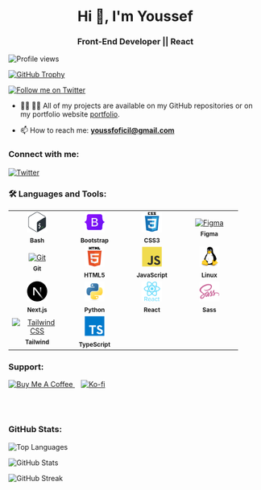 <h1 align="center">Hi 👋, I'm Youssef</h1>
<h3 align="center">Front-End Developer || React</h3>

<p align="left">
  <img src="https://komarev.com/ghpvc/?username=wolf-root&label=Profile%20views&color=0e75b6&style=flat" alt="Profile views" />
</p>

<p align="left">
  <a href="https://github.com/ryo-ma/github-profile-trophy" target="_blank" rel="noopener noreferrer">
    <img src="https://github-profile-trophy.vercel.app/?username=wolf-root" alt="GitHub Trophy" />
  </a>
</p>

<p align="left">
  <a href="https://x.com/wolf_r00t" target="_blank">
    <img src="https://img.shields.io/badge/Follow%20me%20on-Twitter-1DA1F2?style=for-the-badge&logo=twitter&logoColor=white" alt="Follow me on Twitter" />
  </a>
</p>

- 👨‍💻 👨‍💻 All of my projects are available on my GitHub repositories or on my portfolio website [portfolio](https://yousseffed.vercel.app).

- 📫 How to reach me: **youssfoficil@gmail.com**

<h3 align="left">Connect with me:</h3>
<p align="left">
  <a href="https://twitter.com/wolf_r00t" target="_blank" rel="noopener noreferrer">
    <img align="center" src="https://raw.githubusercontent.com/rahuldkjain/github-profile-readme-generator/master/src/images/icons/Social/twitter.svg" alt="Twitter" height="30" width="40" />
  </a>
</p>

<h3 align="left">🛠️ Languages and Tools:</h3>

<table>
  <tr>
    <td align="center" width="100">
      <a href="https://www.gnu.org/software/bash/" target="_blank" rel="noreferrer">
        <img src="https://raw.githubusercontent.com/devicons/devicon/master/icons/bash/bash-original.svg" alt="Bash" width="40" height="40" />
      </a>
      <br /><sub><b>Bash</b></sub>
    </td>
    <td align="center" width="100">
      <a href="https://getbootstrap.com" target="_blank" rel="noreferrer">
        <img src="https://raw.githubusercontent.com/devicons/devicon/master/icons/bootstrap/bootstrap-original.svg" alt="Bootstrap" width="40" height="40" />
      </a>
      <br /><sub><b>Bootstrap</b></sub>
    </td>
    <td align="center" width="100">
      <a href="https://www.w3schools.com/css/" target="_blank" rel="noreferrer">
        <img src="https://raw.githubusercontent.com/devicons/devicon/master/icons/css3/css3-original-wordmark.svg" width="40" height="40" alt="CSS3" />
      </a>
      <br /><sub><b>CSS3</b></sub>
    </td>
    <td align="center" width="100">
      <a href="https://www.figma.com/" target="_blank" rel="noreferrer">
        <img src="https://www.vectorlogo.zone/logos/figma/figma-icon.svg" width="40" height="40" alt="Figma" />
      </a>
      <br /><sub><b>Figma</b></sub>
    </td>
  </tr>
  <tr>
    <td align="center" width="100">
      <a href="https://git-scm.com/" target="_blank" rel="noreferrer">
        <img src="https://www.vectorlogo.zone/logos/git-scm/git-scm-icon.svg" width="40" height="40" alt="Git" />
      </a>
      <br /><sub><b>Git</b></sub>
    </td>
    <td align="center" width="100">
      <a href="https://www.w3.org/html/" target="_blank" rel="noreferrer">
        <img src="https://raw.githubusercontent.com/devicons/devicon/master/icons/html5/html5-original-wordmark.svg" width="40" height="40" alt="HTML5" />
      </a>
      <br /><sub><b>HTML5</b></sub>
    </td>
    <td align="center" width="100">
      <a href="https://developer.mozilla.org/en-US/docs/Web/JavaScript" target="_blank" rel="noreferrer">
        <img src="https://raw.githubusercontent.com/devicons/devicon/master/icons/javascript/javascript-original.svg" width="40" height="40" alt="JavaScript" />
      </a>
      <br /><sub><b>JavaScript</b></sub>
    </td>
    <td align="center" width="100">
      <a href="https://www.linux.org/" target="_blank" rel="noreferrer">
        <img src="https://raw.githubusercontent.com/devicons/devicon/master/icons/linux/linux-original.svg" width="40" height="40" alt="Linux" />
      </a>
      <br /><sub><b>Linux</b></sub>
    </td>
  </tr>
  <tr>
    <td align="center" width="100">
      <a href="https://nextjs.org/" target="_blank" rel="noreferrer">
        <img src="https://raw.githubusercontent.com/devicons/devicon/master/icons/nextjs/nextjs-original.svg" alt="Next.js" width="40" height="40" />
      </a>
      <br /><sub><b>Next.js</b></sub>
    </td>
    <td align="center" width="100">
      <a href="https://www.python.org" target="_blank" rel="noreferrer">
        <img src="https://raw.githubusercontent.com/devicons/devicon/master/icons/python/python-original.svg" width="40" height="40" alt="Python" />
      </a>
      <br /><sub><b>Python</b></sub>
    </td>
    <td align="center" width="100">
      <a href="https://reactjs.org/" target="_blank" rel="noreferrer">
        <img src="https://raw.githubusercontent.com/devicons/devicon/master/icons/react/react-original-wordmark.svg" width="40" height="40" alt="React" />
      </a>
      <br /><sub><b>React</b></sub>
    </td>
    <td align="center" width="100">
      <a href="https://sass-lang.com" target="_blank" rel="noreferrer">
        <img src="https://raw.githubusercontent.com/devicons/devicon/master/icons/sass/sass-original.svg" width="40" height="40" alt="Sass" />
      </a>
      <br /><sub><b>Sass</b></sub>
    </td>
  </tr>
  <tr>
    <td align="center" width="100">
      <a href="https://tailwindcss.com/" target="_blank" rel="noreferrer">
        <img src="https://www.vectorlogo.zone/logos/tailwindcss/tailwindcss-icon.svg" width="40" height="40" alt="Tailwind CSS" />
      </a>
      <br /><sub><b>Tailwind</b></sub>
    </td>
    <td align="center" width="100">
      <a href="https://www.typescriptlang.org/" target="_blank" rel="noreferrer">
        <img src="https://raw.githubusercontent.com/devicons/devicon/master/icons/typescript/typescript-original.svg" width="40" height="40" alt="TypeScript" />
      </a>
      <br /><sub><b>TypeScript</b></sub>
    </td>
  </tr>
</table>



<h3 align="left">Support:</h3>

<p align="left">
  <a href="https://www.buymeacoffee.com/wolf_root?new=1" target="_blank" rel="noopener noreferrer">
    <img src="https://cdn.buymeacoffee.com/buttons/v2/default-yellow.png" height="50" width="210" alt="Buy Me A Coffee" />
  </a>
  &nbsp;&nbsp;
  <a href="https://ko-fi.com/wolfroot" target="_blank" rel="noopener noreferrer">
    <img src="https://cdn.ko-fi.com/cdn/kofi3.png?v=3" height="50" width="210" alt="Ko-fi" />
  </a>
</p>

<br><br>

<h3 align="left">GitHub Stats:</h3>

<p align="left">
  <img src="https://github-readme-stats.vercel.app/api/top-langs?username=wolf-root&show_icons=true&locale=en&layout=compact" alt="Top Languages" />
</p>

<p align="left">
  <img src="https://github-readme-stats.vercel.app/api?username=wolf-root&show_icons=true&locale=en" alt="GitHub Stats" />
</p>

<p align="left">
  <img src="https://github-readme-streak-stats.herokuapp.com/?user=wolf-root" alt="GitHub Streak" />
</p>
